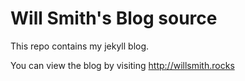 # Will Smith's Blog source

This repo contains my jekyll blog.

You can view the blog by visiting <http://willsmith.rocks>

